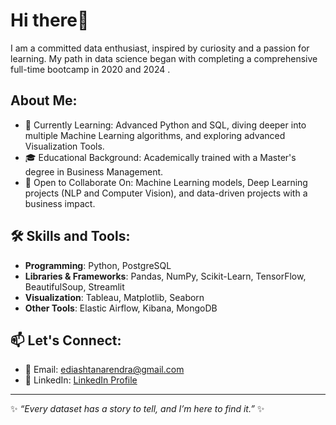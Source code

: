 # Hi there👋

I am a committed data enthusiast, inspired by curiosity and a passion for learning. My path in data science began with completing a comprehensive full-time bootcamp in 2020 and 2024 .

## About Me:
- 🌱 Currently Learning: Advanced Python and SQL, diving deeper into multiple Machine Learning algorithms, and exploring advanced Visualization Tools.
- 🎓 Educational Background: Academically trained with a Master's degree in Business Management.
- 👯 Open to Collaborate On: Machine Learning models, Deep Learning projects (NLP and Computer Vision), and data-driven projects with a business impact.
## 🛠️ Skills and Tools:
- **Programming**: Python, PostgreSQL
- **Libraries & Frameworks**: Pandas, NumPy, Scikit-Learn, TensorFlow, BeautifulSoup, Streamlit
- **Visualization**: Tableau, Matplotlib, Seaborn
- **Other Tools**: Elastic Airflow, Kibana, MongoDB

## 📫 Let's Connect:
- 📧 Email: [ediashtanarendra@gmail.com](mailto:ediashtanarendra@gmail.com)
- 💼 LinkedIn: [LinkedIn Profile](https://www.linkedin.com/in/ediashta-narendra/)

---

✨ _“Every dataset has a story to tell, and I’m here to find it.”_ ✨

